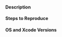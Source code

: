 <!---
Please fill this template before submitting an issue. This helps me determine the issue cause much quicker.
If you are filing an enhancement request, you only need to fill the description section and can safely remove the other sections.
-->

#### Description
<!---
Provide a clear and concise description of your problem. In case of an enhancement request, please provide use cases where the required functionality would be useful.
-->

#### Steps to Reproduce
<!---
In case of a bug report, provide the steps necessary to reproduce the issue. If you are seeing a regression, try to provide the last known version where the issue did not reproduce.
If possible, please provide a small demo project, reproducing the issue - this would be a appreciated.
-->

#### OS and Xcode Versions
<!---
Provide the OS and Xcode versions you are using.
-->
